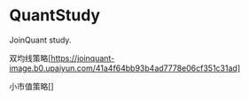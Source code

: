 # QuantStudy
JoinQuant study. 

双均线策略[https://joinquant-image.b0.upaiyun.com/41a4f64bb93b4ad7778e06cf351c31ad]

小市值策略[]
